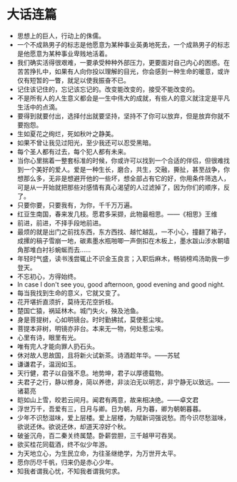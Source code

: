 # 大话连篇

- 思想上的巨人，行动上的侏儒。
- 一个不成熟男子的标志是他愿意为某种事业英勇地死去，一个成熟男子的标志是他愿意为某种事业卑贱地活着。
- 我们确实活得很艰难，一要承受种种外部压力，更要面对自己内心的困惑。在苦苦挣扎中，如果有人向你投以理解的目光，你会感到一种生命的暖意，或许仅有短暂的一瞥，就足以使我振奋不已。
- 记住该记住的，忘记该忘记的。改变能改变的，接受不能改变的。
- 不是所有人的人生意义都会是一生中伟大的成就，有些人的意义就注定是平凡生活中的点滴。
- 要得到就要付出，选择付出就要坚持，坚持不了你可以放弃，但是放弃你就不要抱怨。
- 生如夏花之绚烂，死如秋叶之静美。
- 如果不曾让我见过阳光，至少我还可以忍受黑暗。
- 每个圣人都有过去，每个犯人都有未来。
- 当你心里揣着一整套标准的时候，你或许可以找到一个合适的伴侣，但很难找到一个美好的爱人。爱是一种生长，磨合，共生，交融，撕扯，甚至战争，你想那么多，无非是想避开他的一些坏，想全部占有它的好，你用条件筛选人，可是从一开始就把那些对感情有真心渴望的人过滤掉了，因为你们的顺序，反了。
- 只要你要，只要我有，为你，千千万万遍。
- 红豆生南国，春来发几枝。愿君多采撷，此物最相思。——《相思》王维
- 前进，前进，不择手段地前进。
- 最烦的就是出门之前找东西，东方西找、越忙越乱，一不小心，撞翻了箱子，成摞的稿子雪崩一地，碳素墨水瓶啪唧一声倒扣在木板上，墨水跋山涉水朝墙角那堆白衬衫蜿蜒而去……
- 年轻时气盛，读书浅尝辄止不识金玉良言；入职后麻木，畅销榜鸡汤助我一步登天。
- 不忘初心，方得始终。
- In case I don't see you, good afternoon, good evening and good night.
- 每当我找到生命的意义，它就又变了。
- 花开堪折直须折，莫待无花空折枝。
- 楚国亡猿，祸延林木。城门失火，殃及池鱼。
- 身是菩提树，心如明镜台。时时勤拂拭，莫使惹尘埃。
- 菩提本非树，明镜亦非台。本来无一物，何处惹尘埃。
- 心里有诗，眼里有光。
- 唯有完人才能向罪人扔石头。
- 休对故人思故国，且将新火试新茶。诗酒趁年华。——苏轼
- 谦谦君子，温润如玉。
- 天行健，君子以自强不息。地势坤，君子以厚德载物。
- 夫君子之行，静以修身，简以养徳，非淡泊无以明志，非宁静无以致远。——诸葛亮
- 皑如山上雪，皎若云间月。闻君有两意，故来相决绝。——卓文君
- 浮世万千，吾爱有三，日月与卿。日为朝，月为暮，卿为朝朝暮暮。
- 少年不识愁滋味，爱上层楼。爱上层楼，为赋新词强说愁。而今识尽愁滋味，欲说还休。欲说还休，却道天凉好个秋。
- 破釜沉舟，百二秦关终属楚。卧薪尝胆，三千越甲可吞吴。
- 欲买桂花同载酒，终不似少年游。
- 为天地立心，为生民立命，为往圣继绝学，为万世开太平。
- 愿你历尽千帆，归来仍是赤心少年。
- 知我者谓我心忧，不知我者谓我何求。
